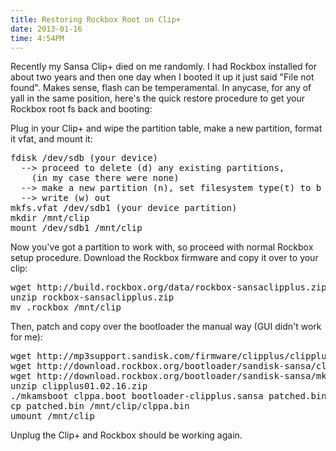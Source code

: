 ```yaml
---
title: Restoring Rockbox Root on Clip+
date: 2013-01-16
time: 4:54PM
---
```

Recently my Sansa Clip+ died on me randomly. I had Rockbox installed for about two years and then one day when I booted it up it just said "File not found". Makes sense, flash can be temperamental.  In anycase, for any of yall in the same position, here's the quick restore procedure to get your Rockbox root fs back and booting:

Plug in your Clip+ and wipe the partition table, make a new partition, format it vfat, and mount it:

<pre class="sh_c">
fdisk /dev/sdb (your device)
  --> proceed to delete (d) any existing partitions, 
    (in my case there were none)
  --> make a new partition (n), set filesystem type(t) to b
  --> write (w) out
mkfs.vfat /dev/sdb1 (your device partition)
mkdir /mnt/clip
mount /dev/sdb1 /mnt/clip
</pre>

Now you've got a partition to work with, so proceed with normal Rockbox setup procedure. Download the Rockbox firmware and copy it over to your clip:

<pre class="sh_c">
wget http://build.rockbox.org/data/rockbox-sansaclipplus.zip
unzip rockbox-sansaclipplus.zip
mv .rockbox /mnt/clip
</pre>

Then, patch and copy over the bootloader the manual way (GUI didn't work for me):

<pre class="sh_c">
wget http://mp3support.sandisk.com/firmware/clipplus/clipplus01.02.16.zip
wget http://download.rockbox.org/bootloader/sandisk-sansa/clipplus/bootloader-clipplus.sansa
wget http://download.rockbox.org/bootloader/sandisk-sansa/mkamsboot/linux-x86-32/mkamsboot
unzip clipplus01.02.16.zip
./mkamsboot clppa.boot bootloader-clipplus.sansa patched.bin
cp patched.bin /mnt/clip/clppa.bin
umount /mnt/clip
</pre>

Unplug the Clip+ and Rockbox should be working again.
